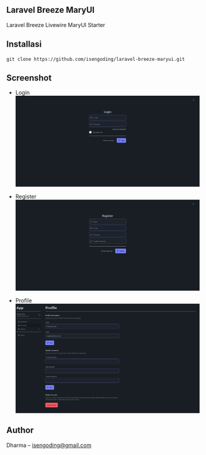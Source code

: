 ## Laravel Breeze MaryUI

Laravel Breeze Livewire MaryUI Starter 

## Installasi

	git clone https://github.com/isengoding/laravel-breeze-maryui.git

## Screenshot
- Login
![Alt text](/screenshot/login.png "login page")

- Register
![Alt text](/screenshot/register.png "register page")

- Profile
![Alt text](/screenshot/profile.png "profile page")

 ## Author
Dharma – isengoding@gmail.com
